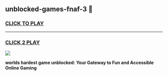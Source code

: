 
## unblocked-games-fnaf-3 👋
<h3>
<a href="https://premium.freeplayer.one?title=unblocked-games-fnaf-3&ref=14F">CLICK TO PLAY</a></h3>
<hr>

<h3>
<a href="https://premium.freeplayer.one?title=unblocked-games-fnaf-3&ref=14F">CLICK 2 PLAY</a>
  
</h3>

<a href="https://premium.freeplayer.one?title=unblocked-games-fnaf-3&ref=12F/"><img src="https://clearcache.store/games.png"></a>


**worlds hardest game unblocked: Your Gateway to Fun and Accessible Online Gaming**
